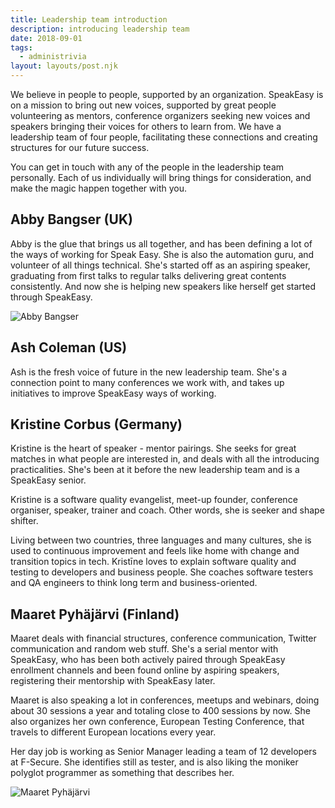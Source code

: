 ```yaml
---
title: Leadership team introduction
description: introducing leadership team
date: 2018-09-01
tags:
  - administrivia
layout: layouts/post.njk
---
```

We believe in people to people, supported by an organization. SpeakEasy is on a mission to bring out new voices, supported by great people volunteering as mentors, conference organizers seeking new voices and speakers bringing their voices for others to learn from. We have a leadership team of four people, facilitating these connections and creating structures for our future success.

You can get in touch with any of the people in the leadership team personally. Each of us individually will bring things for consideration, and make the magic happen together with you.

## Abby Bangser (UK)

Abby is the glue that brings us all together, and has been defining a lot of the ways of working for Speak Easy. She is also the automation guru, and volunteer of all things technical. She's started off as an aspiring speaker, graduating from first talks to regular talks delivering great contents consistently. And now she is helping new speakers like herself get started through SpeakEasy.

![Abby Bangser ](../../img/AbbyBangser_speaking.jpg)


## Ash Coleman (US)

Ash is the fresh voice of future in the new leadership team. She's a connection point to many conferences we work with, and takes up initiatives to improve SpeakEasy ways of working.

## Kristine Corbus (Germany)

Kristine is the heart of speaker - mentor pairings. She seeks for great matches in what people are interested in, and deals with all the introducing practicalities. She's been at it before the new leadership team and is a SpeakEasy senior.

Kristine is a software quality evangelist, meet-up founder, conference organiser, speaker, trainer and coach. Other words, she is seeker and shape shifter.

Living between two countries, three languages and many cultures, she is used to continuous improvement and feels like home with change and transition topics in tech. Kristīne loves to explain software quality and testing to developers and business people. She coaches software testers and QA engineers to think long term and business-oriented.

## Maaret Pyhäjärvi (Finland)

Maaret deals with financial structures, conference communication, Twitter communication and random web stuff. She's a serial mentor with SpeakEasy, who has been both actively paired through SpeakEasy enrollment channels and been found online by aspiring speakers, registering their mentorship with SpeakEasy later.

Maaret is also speaking a lot in conferences, meetups and webinars, doing about 30 sessions a year and totaling close to 400 sessions by now. She also organizes her own conference, European Testing Conference, that travels to different European locations every year.

Her day job is working as Senior Manager leading a team of 12 developers at F-Secure. She identifies still as tester, and is also liking the moniker polyglot programmer as something that describes her.

![Maaret Pyhäjärvi](../../img/MaaretPyhajarvi_speaking.jpg)
